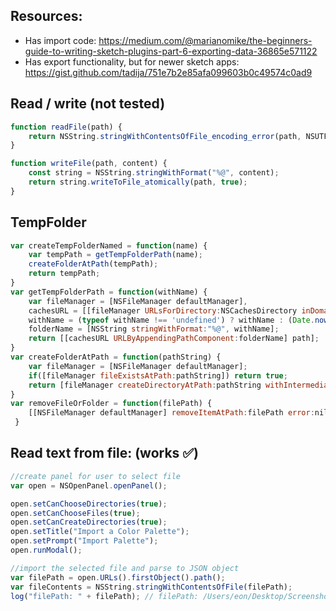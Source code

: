 ## Resources:
- Has import code: https://medium.com/@marianomike/the-beginners-guide-to-writing-sketch-plugins-part-6-exporting-data-36865e571122
- Has export functionality, but for newer sketch apps: https://gist.github.com/tadija/751e7b2e85afa099603b0c49574c0ad9

## Read / write (not tested)
```javascript
function readFile(path) {
    return NSString.stringWithContentsOfFile_encoding_error(path, NSUTF8StringEncoding, null);
}

function writeFile(path, content) {
    const string = NSString.stringWithFormat("%@", content);
    return string.writeToFile_atomically(path, true);
}
```

## TempFolder
```javascript
var createTempFolderNamed = function(name) {
    var tempPath = getTempFolderPath(name);
    createFolderAtPath(tempPath);
    return tempPath;
}
var getTempFolderPath = function(withName) {
    var fileManager = [NSFileManager defaultManager],
    cachesURL = [[fileManager URLsForDirectory:NSCachesDirectory inDomains:NSUserDomainMask] lastObject],
    withName = (typeof withName !== 'undefined') ? withName : (Date.now() / 1000),
    folderName = [NSString stringWithFormat:"%@", withName];
    return [[cachesURL URLByAppendingPathComponent:folderName] path];
}
var createFolderAtPath = function(pathString) {
    var fileManager = [NSFileManager defaultManager];
    if([fileManager fileExistsAtPath:pathString]) return true;
    return [fileManager createDirectoryAtPath:pathString withIntermediateDirectories:true attributes:nil error:nil];
}
var removeFileOrFolder = function(filePath) {
    [[NSFileManager defaultManager] removeItemAtPath:filePath error:nil];
 }
```


## Read text from file: (works ✅)  

```javascript
//create panel for user to select file
var open = NSOpenPanel.openPanel();

open.setCanChooseDirectories(true);
open.setCanChooseFiles(true);
open.setCanCreateDirectories(true);
open.setTitle("Import a Color Palette");
open.setPrompt("Import Palette");
open.runModal();

//import the selected file and parse to JSON object
var filePath = open.URLs().firstObject().path();
var fileContents = NSString.stringWithContentsOfFile(filePath);
log("filePath: " + filePath); // filePath: /Users/eon/Desktop/Screenshot 2019-05-11 at 21.42.06.png
```

